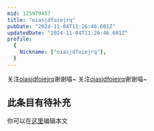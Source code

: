 ```yaml
---
mid: 125979457
title: "oiasjdfoiejrq"
pubDate: "2024-11-04T11:26:46.601Z"
updatedDate: "2024-11-04T11:26:46.601Z"
profile:
  {
    Nickname: ["oiasjdfoiejrq"],
  }
---
```


关注[oiasjdfoiejrq](https://space.bilibili.com/125979457)谢谢喵~ 关注[oiasjdfoiejrq](https://space.bilibili.com/125979457)谢谢喵~

## 此条目有待补充
你可以在[这里](https://github.com/Yuhanawa/VTuber.ICU-Content/edit/master/v/oiasjdfoiejrq/index.md)编辑本文
